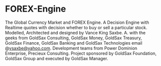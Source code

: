 FOREX-Engine
============

The Global Currency Market and FOREX Engine. A Decision Engine with Realtime quotes with decision whether to buy or sell a particular stock. Modelled, Architected and designed by Vance King Saxbe. A. with the geeks from GoldSax Consulting, GoldSax Money, GoldSax Treasury, GoldSax Finance, GoldSax Banking and GoldSax Technologies email @vsaxbe@yahoo.com. Development teams from Power Dominion Enterprise, Precieux Consulting. Project sponsored by GoldSax Foundation, GoldSax Group and executed by GoldSax Manager. 
